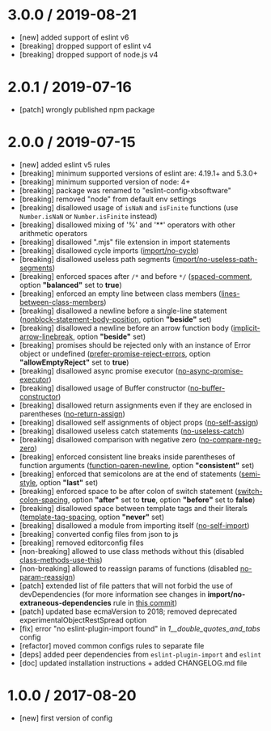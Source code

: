 3.0.0 / 2019-08-21
==================
 - [new] added support of eslint v6
 - [breaking] dropped support of eslint v4
 - [breaking] dropped support of node.js v4

2.0.1 / 2019-07-16
==================
 - [patch] wrongly published npm package

2.0.0 / 2019-07-15
==================
 - [new] added eslint v5 rules 
 - [breaking] minimum supported versions of eslint are: 4.19.1+ and 5.3.0+
 - [breaking] minimum supported version of node: 4+
 - [breaking] package was renamed to "eslint-config-xbsoftware"
 - [breaking] removed "node" from default env settings
 - [breaking] disallowed usage of `isNaN` and `isFinite` functions (use `Number.isNaN` or `Number.isFinite` instead)
 - [breaking] disallowed mixing of '%' and '**' operators with other arithmetic operators
 - [breaking] disallowed ".mjs" file extension in import statements
 - [breaking] disallowed cycle imports ([import/no-cycle](https://github.com/benmosher/eslint-plugin-import/blob/d81f48a2506182738409805f5272eff4d77c9348/docs/rules/no-cycle.md))
 - [breaking] disallowed useless path segments ([import/no-useless-path-segments](https://github.com/benmosher/eslint-plugin-import/blob/ebafcbf59ec9f653b2ac2a0156ca3bcba0a7cf57/docs/rules/no-useless-path-segments.md))
 - [breaking] enforced spaces after `/*` and before `*/` ([spaced-comment](https://eslint.org/docs/rules/spaced-comment), option **"balanced"** set to **true**)
 - [breaking] enforced an empty line between class members ([lines-between-class-members](https://eslint.org/docs/rules/lines-between-class-members))
 - [breaking] disallowed a newline before a single-line statement ([nonblock-statement-body-position](https://eslint.org/docs/rules/nonblock-statement-body-position), option **"beside"** set)
 - [breaking] disallowed a newline before an arrow function body ([implicit-arrow-linebreak](https://eslint.org/docs/rules/implicit-arrow-linebreak), option **"beside"** set)
 - [breaking] promises should be rejected only with an instance of Error object or undefined ([prefer-promise-reject-errors](https://eslint.org/docs/rules/prefer-promise-reject-errors), option **"allowEmptyReject"** set to **true**)
 - [breaking] disallowed async promise executor ([no-async-promise-executor](https://eslint.org/docs/rules/no-async-promise-executor))
 - [breaking] disallowed usage of Buffer constructor ([no-buffer-constructor](https://eslint.org/docs/rules/no-buffer-constructor))
 - [breaking] disallowed return assignments even if they are enclosed in parentheses ([no-return-assign](https://eslint.org/docs/rules/no-return-assign#always))
 - [breaking] disallowed self assignments of object props ([no-self-assign](https://eslint.org/docs/rules/no-self-assign#props))
 - [breaking] disallowed useless catch statements ([no-useless-catch](https://eslint.org/docs/rules/no-useless-catch))
 - [breaking] disallowed comparison with negative zero ([no-compare-neg-zero](https://eslint.org/docs/rules/no-compare-neg-zero))
 - [breaking] enforced consistent line breaks inside parentheses of function arguments ([function-paren-newline](https://eslint.org/docs/rules/function-paren-newline), option **"consistent"** set)
 - [breaking] enforced that semicolons are at the end of statements ([semi-style](https://eslint.org/docs/rules/semi-style), option **"last"** set)
 - [breaking] enforced space to be after colon of switch statement ([switch-colon-spacing](https://eslint.org/docs/rules/switch-colon-spacing), option **"after"** set to **true**, option **"before"** set to **false**)
 - [breaking] disallowed space between template tags and their literals ([template-tag-spacing](https://eslint.org/docs/rules/template-tag-spacing), option **"never"** set)
 - [breaking] disallowed a module from importing itself ([no-self-import](https://github.com/benmosher/eslint-plugin-import/blob/master/docs/rules/no-self-import.md))
 - [breaking] converted config files from json to js
 - [breaking] removed editorconfig files
 - [non-breaking] allowed to use class methods without this (disabled [class-methods-use-this](https://eslint.org/docs/rules/class-methods-use-this))
 - [non-breaking] allowed to reassign params of functions (disabled [no-param-reassign](https://eslint.org/docs/rules/no-param-reassign))
 - [patch] extended list of file patters that will not forbid the use of devDependencies (for more information see changes in **import/no-extraneous-dependencies** rule in [this commit](https://bitbucket.org/xbsltd/eslint/commits/bc0ca158954d3ecd930860e2e3882ceb91fe181b))
 - [patch] updated base ecmaVersion to 2018; removed deprecated experimentalObjectRestSpread option
 - [fix] error "no eslint-plugin-import found" in *1__double_quotes_and_tabs* config
 - [refactor] moved common configs rules to separate file
 - [deps] added peer dependencies from `eslint-plugin-import` and `eslint`
 - [doc] updated installation instructions + added CHANGELOG.md file

1.0.0 / 2017-08-20
==================
 - [new] first version of config
